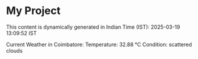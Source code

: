 # My Project

This content is dynamically generated in Indian Time (IST): 2025-03-19 13:09:52 IST


Current Weather in Coimbatore:
Temperature: 32.88 °C
Condition: scattered clouds
